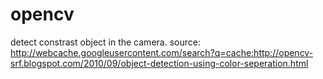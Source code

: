 # opencv

detect constrast object in the camera.
source: http://webcache.googleusercontent.com/search?q=cache:http://opencv-srf.blogspot.com/2010/09/object-detection-using-color-seperation.html
